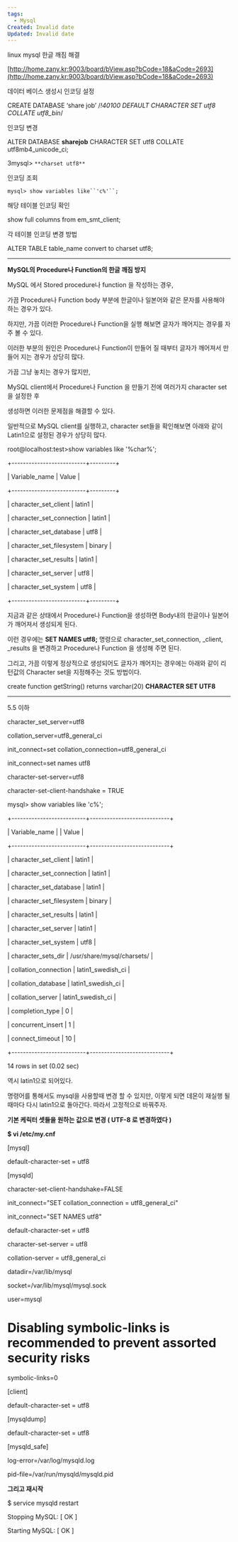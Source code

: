 ```yaml
---
tags:
  - Mysql
Created: Invalid date
Updated: Invalid date
---
```

linux mysql 한글 깨짐 해결

[http://home.zany.kr:9003/board/bView.asp?bCode=18&aCode=2693](http://home.zany.kr:9003/board/bView.asp?bCode=18&aCode=2693)

데이터 베이스 생성시 인코딩 설정

CREATE DATABASE ‘share job’ /*!40100 DEFAULT CHARACTER SET utf8 COLLATE utf8_bin*/

인코딩 변경

ALTER DATABASE **sharejob** CHARACTER SET utf8 COLLATE utf8mb4_unicode_ci;

3mysql> `**charset utf8**`

인코딩 조회

`mysql> show variables like``'c%'``;`

해당 테이블 인코딩 확인

show full columns from em_smt_client;

각 테이블 인코딩 변경 방법

ALTER TABLE table_name convert to charset utf8;

---

**MySQL의 Procedure나 Function의 한글 깨짐 방지**

MySQL 에서 Stored procedure나 function 을 작성하는 경우,

가끔 Procedure나 Function body 부분에 한글이나 일본어와 같은 문자를 사용해야 하는 경우가 있다.

하지만, 가끔 이러한 Procedure나 Function을 실행 해보면 글자가 깨어지는 경우를 자주 볼 수 있다.

이러한 부분의 원인은 Procedure나 Function이 만들어 질 때부터 글자가 깨어져서 만들어 지는 경우가 상당히 많다.

가끔 그냥 놓치는 경우가 많지만,

MySQL client에서 Procedure나 Function 을 만들기 전에 여러가지 character set을 설정한 후

생성하면 이러한 문제점을 해결할 수 있다.

일반적으로 MySQL client를 실행하고, character set들을 확인해보면 아래와 같이 Latin1으로 설정된 경우가 상당히 많다.

root@localhost:test>show variables like '%char%';

+--------------------------+---------+

| Variable_name | Value |

+--------------------------+---------+

| character_set_client | latin1 |

| character_set_connection | latin1 |

| character_set_database | utf8 |

| character_set_filesystem | binary |

| character_set_results | latin1 |

| character_set_server | utf8 |

| character_set_system | utf8 |

+--------------------------+---------+

지금과 같은 상태에서 Procedure나 Function을 생성하면 Body내의 한글이나 일본어가 깨어져서 생성되게 된다.

이런 경우에는 **SET NAMES utf8;** 명령으로 character_set_connection, _client, _results 을 변경하고 Procedure나 Function 을 생성해 주면 된다.

그리고, 가끔 이렇게 정상적으로 생성되어도 글자가 깨어지는 경우에는 아래와 같이 리턴값의 Character set을 지정해주는 것도 방법이다.

create function getString() returns varchar(20) **CHARACTER SET UTF8**

---

5.5 이하

character_set_server=utf8

collation_server=utf8_general_ci

init_connect=set collation_connection=utf8_general_ci

init_connect=set names utf8

character-set-server=utf8

character-set-client-handshake = TRUE

mysql> show variables like 'c%';

+--------------------------+----------------------------+

| Variable_name | | Value |

+--------------------------+----------------------------+

| character_set_client | latin1 |

| character_set_connection | latin1 |

| character_set_database | latin1 |

| character_set_filesystem | binary |

| character_set_results | latin1 |

| character_set_server | latin1 |

| character_set_system | utf8 |

| character_sets_dir | /usr/share/mysql/charsets/ |

| collation_connection | latin1_swedish_ci |

| collation_database | latin1_swedish_ci |

| collation_server | latin1_swedish_ci |

| completion_type | 0 |

| concurrent_insert | 1 |

| connect_timeout | 10 |

+--------------------------+----------------------------+

14 rows in set (0.02 sec)

역시 latin1으로 되어있다.

명령어를 통해서도 mysql을 사용할때 변경 할 수 있지만, 이렇게 되면 데몬이 재실행 될때마다 다시 latin1으로 돌아간다. 따라서 고정적으로 바꿔주자.

**기본 케릭터 셋들을 원하는 값으로 변경 ( UTF-8 로 변경하였다 )**

**$ vi /etc/my.cnf**

[mysql]

default-character-set = utf8

[mysqld]

character-set-client-handshake=FALSE

init_connect="SET collation_connection = utf8_general_ci"

init_connect="SET NAMES utf8"

default-character-set = utf8

character-set-server = utf8

collation-server = utf8_general_ci

datadir=/var/lib/mysql

socket=/var/lib/mysql/mysql.sock

user=mysql

# Disabling symbolic-links is recommended to prevent assorted security risks

symbolic-links=0

[client]

default-character-set = utf8

[mysqldump]

default-character-set = utf8

[mysqld_safe]

log-error=/var/log/mysqld.log

pid-file=/var/run/mysqld/mysqld.pid

**그리고 재시작**

$ service mysqld restart

Stopping MySQL: [ OK ]

Starting MySQL: [ OK ]